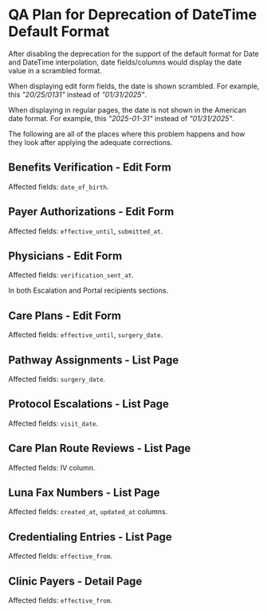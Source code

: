 # QA Plan for Deprecation of DateTime Default Format

After disabling the deprecation for the support of the default format for Date and DateTime interpolation, date fields/columns would display the date value in a scrambled format.

When displaying edit form fields, the date is shown scrambled. For example, this _"20/25/0131"_ instead of _"01/31/2025"_.

When displaying in regular pages, the date is not shown in the American date format. For example, this _"2025-01-31"_ instead of _"01/31/2025"_.

The following are all of the places where this problem happens and how they look after applying the adequate corrections.

## Benefits Verification - Edit Form

Affected fields: `date_of_birth`.

## Payer Authorizations - Edit Form

Affected fields: `effective_until`, `submitted_at`.

## Physicians - Edit Form

Affected fields: `verification_sent_at`.

In both Escalation and Portal recipients sections.

## Care Plans - Edit Form

Affected fields: `effective_until`, `surgery_date`.

## Pathway Assignments - List Page

Affected fields: `surgery_date`.

## Protocol Escalations - List Page

Affected fields: `visit_date`.

## Care Plan Route Reviews - List Page

Affected fields: IV column.

## Luna Fax Numbers - List Page

Affected fields: `created_at`, `updated_at` columns.

## Credentialing Entries - List Page

Affected fields: `effective_from`.

## Clinic Payers - Detail Page

Affected fields: `effective_from`.